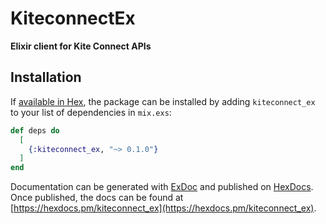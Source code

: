 # KiteconnectEx

**Elixir client for Kite Connect APIs**

## Installation

If [available in Hex](https://hex.pm/docs/publish), the package can be installed
by adding `kiteconnect_ex` to your list of dependencies in `mix.exs`:

```elixir
def deps do
  [
    {:kiteconnect_ex, "~> 0.1.0"}
  ]
end
```

Documentation can be generated with [ExDoc](https://github.com/elixir-lang/ex_doc)
and published on [HexDocs](https://hexdocs.pm). Once published, the docs can
be found at [https://hexdocs.pm/kiteconnect_ex](https://hexdocs.pm/kiteconnect_ex).
